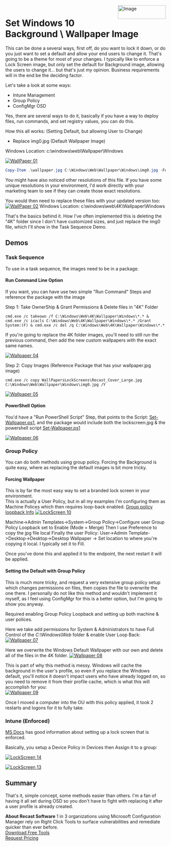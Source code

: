 <img style="float: right;" src="https://www.recastsoftware.com/wp-content/uploads/2021/10/Recast-Logo-Dark_Horizontal.svg"  alt="Image" height="43" width="150">

# Set Windows 10 Background \ Wallpaper Image

This can be done a several ways, first off, do you want to lock it down, or do you just want to set a default and allow your end users to change it.  That's going to be a theme for most of your changes.  I typically like to enforce a Lock Screen image, but only set the default for Background image, allowing the users to change it... but that's just my opinion.  Business requirements will in the end be the deciding factor.

Let's take a look at some ways:

- Intune Management
- Group Policy
- ConfigMgr OSD

Yes, there are several ways to do it, basically if you have a way to deploy files, run commands, and set registry values, you can do this.

How this all works: (Setting Default, but allowing User to Change)

- Replace img0.jpg (Default Wallpaper Image)

Windows Location: c:\windows\web\Wallpaper\Windows

[![WallPaper 01](media/Customization_Wallpaper01.png)](media/Customization_Wallpaper01.png)

``` PowerShell
Copy-Item .\wallpaper.jpg C:\Windows\Web\Wallpaper\Windows\img0.jpg -Force
```

You might have also noticed other resolutions of this file.  If you have some unique resolutions in your environment, I'd work directly with your marketing team to see if they can create those exact resolutions.

You would then need to replace these files with your updated version too:
[![WallPaper 02](media/Customization_Wallpaper02.png)](media/Customization_Wallpaper02.png)
Windows Location: c:\windows\web\4K\Wallpaper\Windows

That's the basics behind it.  How I've often implemented this is deleting the "4K" folder since I don't have customized sizes, and just replace the img0 file, which I'll show in the Task Sequence Demo. 

## Demos

### Task Sequence

To use in a task sequence, the images need to be in a package.

#### **Run Command Line Option**

If you want, you can have use two simple "Run Command" Steps and reference the package with the image

Step 1: Take OwnerShip & Grant Permissions & Delete files in "4K" Folder 

```
cmd.exe /c takeown /f C:\Windows\Web\4K\Wallpaper\Windows\*.* & cmd.exe /c icacls C:\Windows\Web\4K\Wallpaper\Windows\*.* /Grant System:(F) & cmd.exe /c del /q C:\Windows\Web\4K\Wallpaper\Windows\*.*
```
If you're going to replace the 4K folder images, you'll need to still run the previous command, then add the new custom wallpapers with the exact same names.


[![Wallpaper 04](media/Customization_Wallpaper04.png)](media/Customization_Wallpaper04.png)

Step 2: Copy Images (Reference Package that has your wallpaper.jpg image)

```
cmd.exe /c copy WallPapersLockScreens\Recast_Cover_Large.jpg C:\Windows\Web\Wallpaper\Windows\img0.jpg /Y
```

[![Wallpaper 05](media/Customization_Wallpaper05.png)](media/Customization_Wallpaper05.png)

#### **PowerShell Option**

You'd have a "Run PowerShell Script" Step, that points to the Script: [Set-Wallpaper.ps1](https://github.com/gwblok/garytown/blob/master/Customizations/Set-Wallpaper.ps1), and the package would include both the lockscreen.jpg & the powershell script [Set-Wallpaper.ps1](https://github.com/gwblok/garytown/blob/master/Customizations/Set-Wallpaper.ps1)

[![Wallpaper 06](media/Customization_Wallpaper06.png)](media/Customization_Wallpaper06.png)


### Group Policy

You can do both methods using group policy.  Forcing the Background is quite easy, where as replacing the default images is bit more tricky.

#### **Forcing Wallpaper**

This is by far the most easy way to set a branded lock screen in your environment.  
This is actually a User Policy, but in all my examples I'm configuring them as Machine Polices which then requires loop-back enabled. [Group policy loopback Info](https://docs.microsoft.com/en-us/troubleshoot/windows-server/group-policy/loopback-processing-of-group-policy)
[![LockScreen 10](media/Customization_Wallpaper10.png)](media/Customization_Wallpaper10.png)

Machine->Admin Templates->System->Group Policy->Configure user Group Policy Loopback set to Enable (Mode = Merge)
Then I use Preference to copy the jpg file local
Finally the user Policy:
User->Admin Template->Desktop->Desktop->Desktop Wallpaper -> Set location to where you're copying it local.  I typically set it to Fill.

Once you've done this and applied it to the endpoint, the next restart it will be applied.

#### **Setting the Default with Group Policy**

This is much more tricky, and request a very extensive group policy setup which changes permissions on files, then copies the file to overwrite the one there.  I personally do not like this method and wouldn't implement it myself, as I feel using ConfigMgr for this is a better option, but I'm going to show you anyway.

Required enabling Group Policy Loopback and setting up both machine & user polices.

Here we take add permissions for System & Administrators to have Full Control of the *C:\Windows\Web* folder & enable User Loop Back: 
[![Wallpaper 07](media/Customization_Wallpaper07.png)](media/Customization_Wallpaper07.png)

Here we overwrite the Windows Default Wallpaper with our own and delete all of the files in the 4K folder.
[![Wallpaper 08](media/Customization_Wallpaper08.png)](media/Customization_Wallpaper08.png)  

This is part of why this method is messy.  Windows will cache the background in the user's profile, so even if you replace the Windows default, you'll notice it doesn't impact users who have already logged on, so you need to remove it from their profile cache, which is what this will accomplish for you:  
[![Wallpaper 09](media/Customization_Wallpaper09.png)](media/Customization_Wallpaper09.png)

Once I moved a computer into the OU with this policy applied, it took 2 restarts and logons for it to fully take.

### Intune (Enforced)

[MS Docs](https://docs.microsoft.com/en-us/mem/intune/configuration/device-restrictions-windows-10#locked-screen-experience) has good information about setting up a lock screen that is enforced.

Basically, you setup a Device Policy in Devices then Assign it to a group:

[![LockScreen 14](media/Customization_LockScreen14.png)](media/Customization_LockScreen14.png)

[![LockScreen 13](media/Customization_LockScreen13.png)](media/Customization_LockScreen13.png)

## Summary

That's it, simple concept, some methods easier than others.  I'm a fan of having it all set during OSD so you don't have to fight with replacing it after a user profile is already created.

**About Recast Software**
1 in 3 organizations using Microsoft Configuration Manager rely on Right Click Tools to surface vulnerabilities and remediate quicker than ever before.  
[Download Free Tools](https://www.recastsoftware.com/?utm_source=cmdocs&utm_medium=referral&utm_campaign=cmdocs#formarea)  
[Request Pricing](https://www.recastsoftware.com/pricing?utm_source=cmdocs&utm_medium=referral&utm_campaign=cmdocs)
